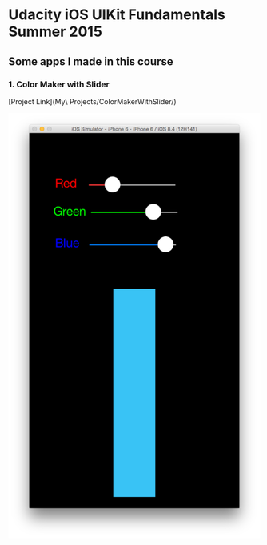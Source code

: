 # Udacity iOS UIKit Fundamentals Summer 2015
## Some apps I made in this course

### 1. Color Maker with Slider

 [Project Link](My\ Projects/ColorMakerWithSlider/)

![image](Screenshots/ColorMakerWithSlider.png)
